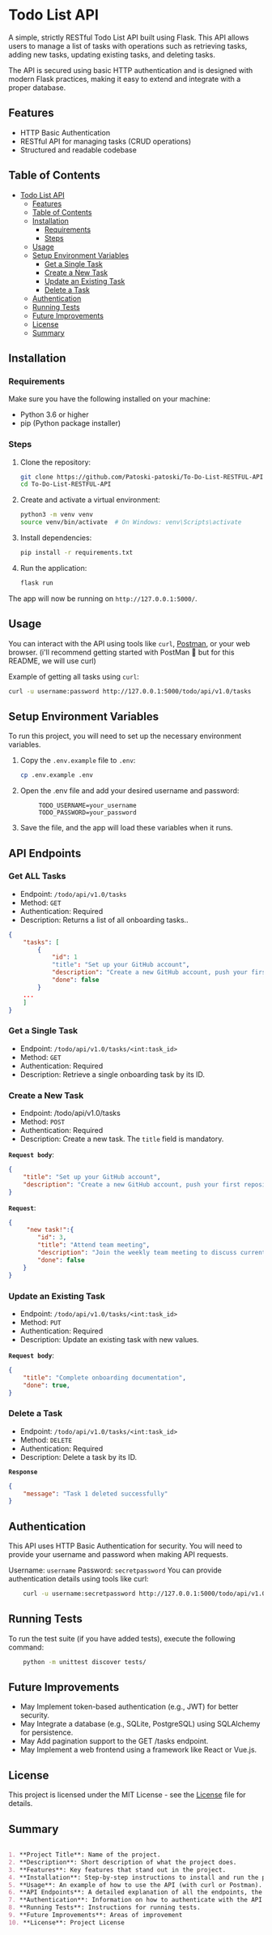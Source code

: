 # Todo List API

A simple, strictly RESTful Todo List API built using Flask. This API allows users to manage a list of tasks with operations such as retrieving tasks, adding new tasks, updating existing tasks, and deleting tasks.

The API is secured using basic HTTP authentication and is designed with modern Flask practices, making it easy to extend and integrate with a proper database.

## Features

- HTTP Basic Authentication
- RESTful API for managing tasks (CRUD operations)
- Structured and readable codebase

## Table of Contents

- [Todo List API](#todo-list-api)
  - [Features](#features)
  - [Table of Contents](#table-of-contents)
  - [Installation](#installation)
    - [Requirements](#requirements)
    - [Steps](#steps)
  - [Usage](#usage)
  - [Setup Environment Variables](#setup-environment-variables)
    - [Get a Single Task](#get-a-single-task)
    - [Create a New Task](#create-a-new-task)
    - [Update an Existing Task](#update-an-existing-task)
    - [Delete a Task](#delete-a-task)
  - [Authentication](#authentication)
  - [Running Tests](#running-tests)
  - [Future Improvements](#future-improvements)
  - [License](#license)
  - [Summary](#summary)

## Installation

### Requirements

Make sure you have the following installed on your machine:

- Python 3.6 or higher
- pip (Python package installer)

### Steps

1. Clone the repository:

    ```bash
    git clone https://github.com/Patoski-patoski/To-Do-List-RESTFUL-API.git
    cd To-Do-List-RESTFUL-API
    ```

2. Create and activate a virtual environment:

    ```bash
    python3 -m venv venv
    source venv/bin/activate  # On Windows: venv\Scripts\activate
    ```

3. Install dependencies:

    ```bash
    pip install -r requirements.txt
    ```

4. Run the application:

    ```bash
    flask run
    ```

The app will now be running on `http://127.0.0.1:5000/`.

## Usage

You can interact with the API using tools like `curl`, [Postman](https://www.postman.com/), or your web browser. (i'll recommend getting started with PostMan 🙂 but for this README, we will use curl)

Example of getting all tasks using `curl`:

```bash
curl -u username:password http://127.0.0.1:5000/todo/api/v1.0/tasks
```

## Setup Environment Variables

To run this project, you will need to set up the necessary environment variables.

1. Copy the `.env.example` file to `.env`:

   ```bash
   cp .env.example .env
   ```

2. Open the .env file and add your desired username and password:

   ```plaintext
        TODO_USERNAME=your_username
        TODO_PASSWORD=your_password
    ```

3. Save the file, and the app will load these variables when it runs.

## API Endpoints

### Get ALL Tasks

- Endpoint: `/todo/api/v1.0/tasks`
- Method: `GET`
- Authentication: Required
- Description: Returns a list of all onboarding tasks..
  
```json
{
    "tasks": [
        {
            "id": 1
            "title": "Set up your GitHub account",
            "description": "Create a new GitHub account, push your first repository.",
            "done": false
        }
    ...
    ]
}
```

### Get a Single Task

- Endpoint: `/todo/api/v1.0/tasks/<int:task_id>`
- Method: `GET`
- Authentication: Required
- Description: Retrieve a single onboarding task by its ID.

### Create a New Task

- Endpoint: /todo/api/v1.0/tasks
- Method: `POST`
- Authentication: Required
- Description: Create a new task. The `title` field is mandatory.

**`Request body`**:

```json
{
    "title": "Set up your GitHub account",
    "description": "Create a new GitHub account, push your first repository."
}
```

**`Request`**:

```json
{
     "new task!":{
        "id": 3,
        "title": "Attend team meeting",
        "description": "Join the weekly team meeting to discuss current projects and updates.",
        "done": false
    }
}
```

### Update an Existing Task

- Endpoint: `/todo/api/v1.0/tasks/<int:task_id>`
- Method: `PUT`
- Authentication: Required
- Description: Update an existing task with new values.

**`Request body`**:

```json
{
    "title": "Complete onboarding documentation",
    "done": true,
}
```

### Delete a Task

- Endpoint: `/todo/api/v1.0/tasks/<int:task_id>`
- Method: `DELETE`
- Authentication: Required
- Description: Delete a task by its ID.

**`Response`**

```json
{
    "message": "Task 1 deleted successfully"
}
```

## Authentication

This API uses HTTP Basic Authentication for security. You will need to provide your username and password when making API requests.

Username: `username`
Password: `secretpassword`
You can provide authentication details using tools like curl:

```bash
    curl -u username:secretpassword http://127.0.0.1:5000/todo/api/v1.0/tasks
```

## Running Tests

To run the test suite (if you have added tests), execute the following command:

```bash
    python -m unittest discover tests/
```

## Future Improvements

- May Implement token-based authentication (e.g., JWT) for better security.
- May Integrate a database (e.g., SQLite, PostgreSQL) using SQLAlchemy for persistence.
- May Add pagination support to the GET /tasks endpoint.
- May Implement a web frontend using a framework like React or Vue.js.
  
## License

This project is licensed under the MIT License - see the [License]('https://github.com/Patoski-patoski/To-Do-List-RESTFUL-API/blob/main/LICENSE')
 file for details.

## Summary

```markdown

1. **Project Title**: Name of the project.
2. **Description**: Short description of what the project does.
3. **Features**: Key features that stand out in the project.
4. **Installation**: Step-by-step instructions to install and run the project.
5. **Usage**: An example of how to use the API (with curl or Postman).
6. **API Endpoints**: A detailed explanation of all the endpoints, the HTTP methods they use, the request format, and response format.
7. **Authentication**: Information on how to authenticate with the API (HTTP Basic Authentication in this case).
8. **Running Tests**: Instructions for running tests.
9. **Future Improvements**: Areas of improvement
10. **License**: Project License
```
